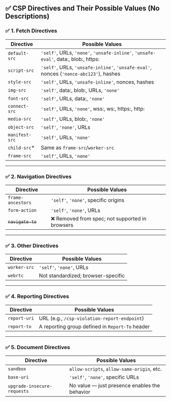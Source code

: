 ## ✅ CSP Directives and Their Possible Values (No Descriptions)

### ✅ 1. Fetch Directives

| Directive      | Possible Values                                                                       |
| -------------- | ------------------------------------------------------------------------------------- |
| `default-src`  | `'self'`, URLs, `'none'`, `'unsafe-inline'`, `'unsafe-eval'`, data:, blob:, https:    |
| `script-src`   | `'self'`, URLs, `'unsafe-inline'`, `'unsafe-eval'`, nonces (`'nonce-abc123'`), hashes |
| `style-src`    | `'self'`, URLs, `'unsafe-inline'`, nonces, hashes                                     |
| `img-src`      | `'self'`, data:, blob:, URLs, `'none'`                                                |
| `font-src`     | `'self'`, URLs, data:, `'none'`                                                       |
| `connect-src`  | `'self'`, URLs, `'none'`, wss:, ws:, https:, http:                                    |
| `media-src`    | `'self'`, URLs, blob:, `'none'`                                                       |
| `object-src`   | `'self'`, `'none'`, URLs                                                              |
| `manifest-src` | `'self'`, URLs, `'none'`                                                              |
| `child-src`\*  | Same as `frame-src`/`worker-src`                                                      |
| `frame-src`    | `'self'`, URLs, `'none'`                                                              |

---

### ✅ 2. Navigation Directives

| Directive         | Possible Values                                |
| ----------------- | ---------------------------------------------- |
| `frame-ancestors` | `'self'`, `'none'`, specific origins           |
| `form-action`     | `'self'`, `'none'`, URLs                       |
| ~~`navigate-to`~~ | ❌ Removed from spec; not supported in browsers |

---

### ✅ 3. Other Directives

| Directive    | Possible Values                    |
| ------------ | ---------------------------------- |
| `worker-src` | `'self'`, `'none'`, URLs           |
| `webrtc`     | Not standardized; browser-specific |

---

### ✅ 4. Reporting Directives

| Directive    | Possible Values                                 |
| ------------ | ----------------------------------------------- |
| `report-uri` | URL (e.g., `/csp-violation-report-endpoint`)    |
| `report-to`  | A reporting group defined in `Report-To` header |

---

### ✅ 5. Document Directives

| Directive                   | Possible Values                               |
| --------------------------- | --------------------------------------------- |
| `sandbox`                   | `allow-scripts`, `allow-same-origin`, etc.    |
| `base-uri`                  | `'self'`, `'none'`, specific URLs             |
| `upgrade-insecure-requests` | No value — just presence enables the behavior |
